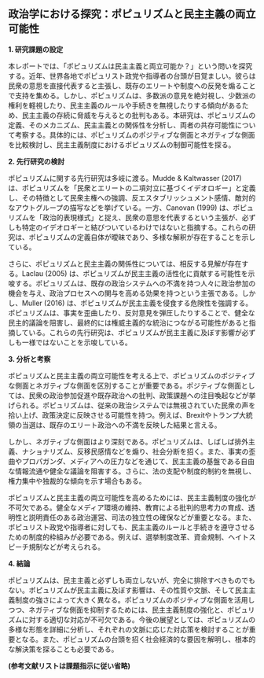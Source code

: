 ## 政治学における探究：ポピュリズムと民主主義の両立可能性

**1. 研究課題の設定**

本レポートでは、「ポピュリズムは民主主義と両立可能か？」という問いを探究する。近年、世界各地でポピュリスト政党や指導者の台頭が目覚ましい。彼らは民衆の意思を直接代表すると主張し、既存のエリートや制度への反発を煽ることで支持を集める。しかし、ポピュリズムは、多数派の意見を絶対視し、少数派の権利を軽視したり、民主主義のルールや手続きを無視したりする傾向があるため、民主主義の存続に脅威を与えるとの批判もある。本研究は、ポピュリズムの定義、そのメカニズム、民主主義との関係性を分析し、両者の共存可能性について考察する。具体的には、ポピュリズムのポジティブな側面とネガティブな側面を比較検討し、民主主義制度におけるポピュリズムの制御可能性を探る。


**2. 先行研究の検討**

ポピュリズムに関する先行研究は多岐に渡る。Mudde & Kaltwasser (2017) は、ポピュリズムを「民衆とエリートの二項対立に基づくイデオロギー」と定義し、その特徴として民衆主権への強調、反エスタブリッシュメント感情、敵対的なアウトグループの描写などを挙げている。一方、Canovan (1999) は、ポピュリズムを「政治的表現様式」と捉え、民衆の意思を代表するという主張が、必ずしも特定のイデオロギーと結びついているわけではないと指摘する。これらの研究は、ポピュリズムの定義自体が曖昧であり、多様な解釈が存在することを示している。

さらに、ポピュリズムと民主主義の関係性については、相反する見解が存在する。Laclau (2005) は、ポピュリズムが民主主義の活性化に貢献する可能性を示唆する。ポピュリズムは、既存の政治システムへの不満を持つ人々に政治参加の機会を与え、政治プロセスへの関与を高める効果を持つという主張である。しかし、Muller (2016) は、ポピュリズムが民主主義を侵食する危険性を強調する。ポピュリズムは、事実を歪曲したり、反対意見を弾圧したりすることで、健全な民主的議論を阻害し、最終的には権威主義的な統治につながる可能性があると指摘している。これらの先行研究は、ポピュリズムが民主主義に及ぼす影響が必ずしも一様ではないことを示唆している。


**3. 分析と考察**

ポピュリズムと民主主義の両立可能性を考える上で、ポピュリズムのポジティブな側面とネガティブな側面を区別することが重要である。ポジティブな側面としては、民衆の政治参加促進や既存政治への批判、政策課題への注目喚起などが挙げられる。ポピュリズムは、従来の政治システムでは無視されていた民衆の声を拾い上げ、政策決定に反映させる可能性を持つ。例えば、Brexitやトランプ大統領の当選は、既存のエリート政治への不満を反映した結果と言える。

しかし、ネガティブな側面はより深刻である。ポピュリズムは、しばしば排外主義、ナショナリズム、反移民感情などを煽り、社会分断を招く。また、事実の歪曲やプロパガンダ、メディアへの圧力などを通じて、民主主義の基盤である自由な情報流通や健全な議論を阻害する。さらに、法の支配や制度的制約を無視し、権力集中や独裁的な傾向を示す場合もある。

ポピュリズムと民主主義の両立可能性を高めるためには、民主主義制度の強化が不可欠である。健全なメディア環境の維持、教育による批判的思考力の育成、透明性と説明責任のある政治運営、司法の独立性の確保などが重要となる。また、ポピュリスト政党や指導者に対しても、民主主義のルールと手続きを遵守させるための制度的枠組みが必要である。例えば、選挙制度改革、資金規制、ヘイトスピーチ規制などが考えられる。


**4. 結論**

ポピュリズムは、民主主義と必ずしも両立しないが、完全に排除すべきものでもない。ポピュリズムが民主主義に及ぼす影響は、その性質や文脈、そして民主主義制度の強さによって大きく異なる。ポピュリズムのポジティブな側面を活用しつつ、ネガティブな側面を抑制するためには、民主主義制度の強化と、ポピュリズムに対する適切な対応が不可欠である。今後の展望としては、ポピュリズムの多様な形態を詳細に分析し、それぞれの文脈に応じた対応策を検討することが重要となる。また、ポピュリズムの台頭を招く社会経済的な要因を解明し、根本的な解決策を探ることも必要である。


**(参考文献リストは課題指示に従い省略)**
